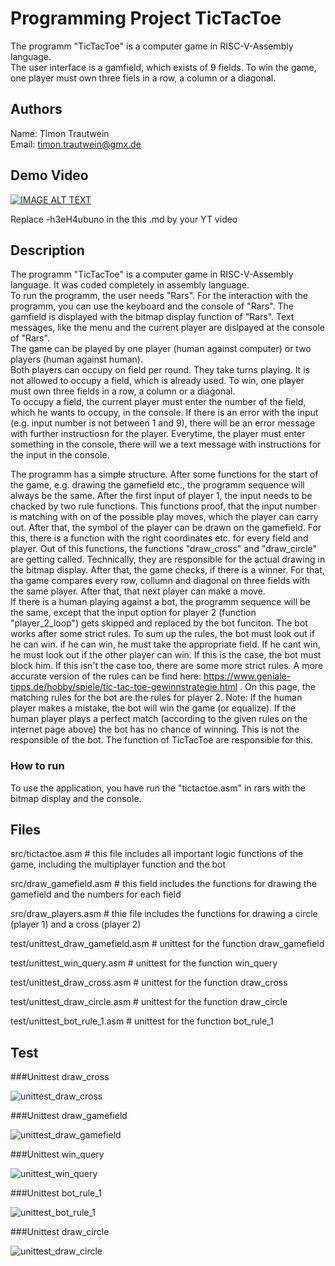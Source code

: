# Programming Project TicTacToe

The programm "TicTacToe" is a computer game in RISC-V-Assembly language.<br>
The user interface is a gamfield, which exists of 9 fields. To win the game, one player must own three fiels in a row, a column or a diagonal. <br>


## Authors

Name: Timon Trautwein <br>
Email: timon.trautwein@gmx.de

## Demo Video

[![IMAGE ALT TEXT](http://img.youtube.com/vi/-h3eH4ubuno/0.jpg)](http://www.youtube.com/watch?v=-h3eH4ubuno "Video Title")

Replace -h3eH4ubuno in the this .md by your YT video

## Description

The programm "TicTacToe" is a computer game in RISC-V-Assembly language. It was coded completely in assembly language.<br>
To run the programm, the user needs "Rars". For the interaction with the programm, you can use the keyboard and the console of "Rars". The gamfield is displayed with the bitmap display function of "Rars". Text messages, like the menu and the current player are dislpayed at the console of "Rars". <br>
The game can be played by one player (human against computer) or two players (human against human). <br>
Both players can occupy on field per round. They take turns playing. It is not allowed to occupy a field, which is already used. To win, one player must own three fields in a row, a column or a diagonal.<br>
To occupy a field, the current player must enter the number of the field, which he wants to occupy, in the console. If there is an error with the input (e.g. input number is not between 1 and 9), there will be an error message with further instructiosn for the player. Everytime, the player must enter something in the console, there will we a text message with instructions for the input in the console.

The programm has a simple structure. After some functions for the start of the game, e.g. drawing the gamefield etc., the programm sequence will always be the same. After the first input of player 1, the input needs to be chacked by two rule functions. This functions proof, that the input number is matching with on of the possible play moves, which the player can carry out. After that, the symbol of the player can be drawn on the gamefield. For this, there is a function with the right coordinates etc. for every field and player. Out of this functions, the functions "draw_cross" and "draw_circle" are getting called. Technically, they are responsible for the actual drawing in the bitmap display. After that, the game checks, if there is a winner. For that, tha game compares every row, collumn and diagonal on three fields with the same player. After that, that next player can make a move. <br>
If there is a human playing against a bot, the programm sequence will be the same, except that the input option for player 2 (function "player_2_loop") gets skipped and replaced by the bot funciton. The bot works after some strict rules. To sum up the rules, the bot must look out if he can win. if he can win, he must take the appropriate field. If he cant win, he must look out if the other player can win. If this is the case, the bot must block him. If this isn't the case too, there are some more strict rules. A more accurate version of the rules can be find here: https://www.geniale-tipps.de/hobby/spiele/tic-tac-toe-gewinnstrategie.html . On this page, the matching rules for the bot are the rules for player 2.
Note: If the human player makes a mistake, the bot will win the game (or equalize). If the human player plays a perfect match (according to the given rules on the internet page above) the bot has no chance of winning. This is not the responsible of the bot. The function of TicTacToe are responsible for this.


### How to run

To use the application, you have run the "tictactoe.asm" in rars with the bitmap display and the console.

## Files

src/tictactoe.asm   # this file includes all important logic functions of the game, including the multiplayer function and the bot

src/draw_gamefield.asm # this field includes the functions for drawing the gamefield and the numbers for each field

src/draw_players.asm # thie file includes the functions for drawing a circle (player 1) and a cross (player 2)

test/unittest_draw_gamefield.asm  # unittest for the function draw_gamefield

test/unittest_win_query.asm  # unittest for the function win_query

test/unittest_draw_cross.asm  # unittest for the function draw_cross

test/unittest_draw_circle.asm  # unittest for the function draw_circle

test/unittest_bot_rule_1.asm  # unittest for the function bot_rule_1



## Test

###Unittest draw_cross




![unittest_draw_cross](https://user-images.githubusercontent.com/83597101/140091173-39c16860-763f-4c1e-82c5-ffcc68639456.png)

###Unittest draw_gamefield

![unittest_draw_gamefield](https://user-images.githubusercontent.com/83597101/140091176-e3e4edd0-d17d-4ea7-aa8e-290d7b9337d4.png)

###Unittest win_query

![unittest_win_query](https://user-images.githubusercontent.com/83597101/140091179-6f367266-e3d1-4130-9bf6-10934abe64cc.png)

###Unittest bot_rule_1

![unittest_bot_rule_1](https://user-images.githubusercontent.com/83597101/140091182-a490cccb-fe26-4366-868a-9250db290770.png)

###Unittest draw_circle

![unittest_draw_circle](https://user-images.githubusercontent.com/83597101/140091185-5f6f52c9-d18b-4f1a-a60d-3b503caa29a1.png)
